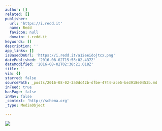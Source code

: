 ```yaml
---
author: []
related: []
publisher:
  url: 'https://i.redd.it'
  name: Redd
  favicon: null
  domain: i.redd.it
keywords: []
description: ''
app_links: []
isBasedOnUrl: 'https://i.redd.it/a12eeidojtcx.png'
datePublished: '2016-08-02T15:55:02.437Z'
dateModified: '2016-08-02T02:38:21.018Z'
title: ''
via: {}
starred: false
sourcePath: _posts/2016-08-02-3a0dc42b-dfbe-4744-ace5-be3918e0453b.md
inFeed: true
hasPage: false
inNav: false
_context: 'http://schema.org'
_type: MediaObject

---
```

<article style=""><img src="https://i.redd.it/a12eeidojtcx.png" /></article>